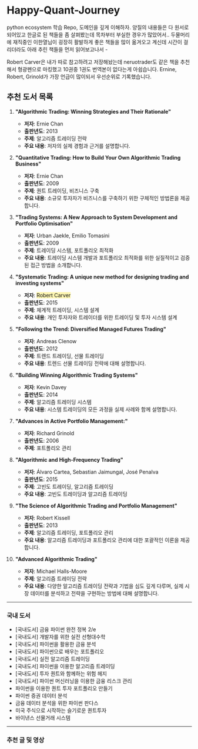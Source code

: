 # Happy-Quant-Journey
python ecosystem 학습 Repo, 도메인을 깊게 이해하자. 양질의 내용들은 다 원서로 되어있고 한글로 된 책들을 좀 살펴봤는데 목차부터 부실한 경우가 많았어서.. 두물머리에 재직중인 이한열님이 굉장히 활발하게 좋은 책들을 많이 옮겨오고 계신데 시간이 걸리더라도 아래 추린 책들을 먼저 읽어보고나서 -  

Robert Carver은 내가 따로 참고하려고 저장해놨는데 neruotrader도 같은 책을 추천해서 형광펜으로 마킹했고 10권중 1권도 번역본이 없다는게 아쉽습니다. Ernine, Robert, Grinold가 가장 언급이 많이되서 우선순위로 기록했습니다.

## 추천 도서 목록
1. **"Algorithmic Trading: Winning Strategies and Their Rationale"**
   - **저자**: Ernie Chan
   - **출판년도**: 2013
   - **주제**: 알고리즘 트레이딩 전략
   - **주요 내용**: 저자의 실제 경험과 근거를 설명합니다.

2. **"Quantitative Trading: How to Build Your Own Algorithmic Trading Business"**
   - **저자**: Ernie Chan
   - **출판년도**: 2009
   - **주제**: 퀀트 트레이딩, 비즈니스 구축
   - **주요 내용**: 소규모 투자자가 비즈니스를 구축하기 위한 구체적인 방법론을 제공합니다.

3. **"Trading Systems: A New Approach to System Development and Portfolio Optimisation"**
   - **저자**: Urban Jaekle, Emilio Tomasini
   - **출판년도**: 2009
   - **주제**: 트레이딩 시스템, 포트폴리오 최적화
   - **주요 내용**: 트레이딩 시스템 개발과 포트폴리오 최적화를 위한 실질적이고 검증된 접근 방법을 소개합니다.

4. **"Systematic Trading: A unique new method for designing trading and investing systems"**
   - **저자**: <span style='background-color: #fff5b1'> Robert Carver </span>
   - **출판년도**: 2015
   - **주제**: 체계적 트레이딩, 시스템 설계
   - **주요 내용**: 개인 투자자와 트레이더를 위한 트레이딩 및 투자 시스템 설계

5. **"Following the Trend: Diversified Managed Futures Trading"**
   - **저자**: Andreas Clenow
   - **출판년도**: 2012
   - **주제**: 트렌드 트레이딩, 선물 트레이딩
   - **주요 내용**: 트렌드 선물 트레이딩 전략에 대해 설명합니다.

6. **"Building Winning Algorithmic Trading Systems"**
   - **저자**: Kevin Davey
   - **출판년도**: 2014
   - **주제**: 알고리즘 트레이딩 시스템
   - **주요 내용**: 시스템 트레이딩의 모든 과정을 실제 사례와 함께 설명합니다.

7. **"Advances in Active Portfolio Management:"**
   - **저자**: Richard Grinold
   - **출판년도**: 2006
   - **주제**: 포트폴리오 관리

8. **"Algorithmic and High-Frequency Trading"**
   - **저자**: Álvaro Cartea, Sebastian Jaimungal, José Penalva
   - **출판년도**: 2015
   - **주제**: 고빈도 트레이딩, 알고리즘 트레이딩
   - **주요 내용**: 고빈도 트레이딩과 알고리즘 트레이딩

9. **"The Science of Algorithmic Trading and Portfolio Management"**
   - **저자**: Robert Kissell
   - **출판년도**: 2013
   - **주제**: 알고리즘 트레이딩, 포트폴리오 관리
   - **주요 내용**: 알고리즘 트레이딩과 포트폴리오 관리에 대한 포괄적인 이론을 제공합니다.

10. **"Advanced Algorithmic Trading"**
    - **저자**: Michael Halls-Moore
    - **주제**: 알고리즘 트레이딩 전략
    - **주요 내용**: 다양한 알고리즘 트레이딩 전략과 기법을 심도 깊게 다루며, 실제 시장 데이터를 분석하고 전략을 구현하는 방법에 대해 설명합니다.

<hr>

### 국내 도서
- [국내도서] 금융 파이썬 완전 정복 2/e
- [국내도서] 개발자를 위한 실전 선형대수학 
- [국내도서] 파이썬을 활용한 금융 분석
- [국내도서] 파이썬으로 배우는 포트폴리오
- [국내도서] 실전 알고리즘 트레이딩
- [국내도서] 파이썬을 이용한 알고리즘 트레이딩
- [국내도서] 투자 퀀트와 함께하는 위험 헤지
- [국내도서] 파이썬 머신러닝을 이용한 금융 리스크 관리
- 파이썬을 이용한 퀀트 투자 포트폴리오 만들기
- 파이썬 증권 데이터 분석
- 금융 데이터 분석을 위한 파이썬 판다스
- 미국 주식으로 시작하는 슬기로운 퀀트투자 
- 바이낸스 선물거래 시스템

<hr>

### 추천 글 및 영상